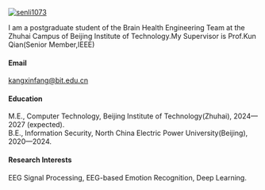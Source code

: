 

[![senli1073](https://img.shields.io/badge/senli1073-github-blue?logo=github)](https://github.com/senli1073)

I am a postgraduate student of the Brain Health Engineering Team at the Zhuhai Campus of Beijing Institute of Technology.My Supervisor is Prof.Kun Qian(Senior Member,IEEE)

#### Email
kangxinfang@bit.edu.cn

#### Education
M.E., Computer Technology, Beijing Institute of Technology(Zhuhai), 2024—2027 (expected).\
B.E., Information Security, North China Electric Power University(Beijing), 2020—2024.

#### Research Interests
EEG Signal Processing, EEG-based Emotion Recognition, Deep Learning.

